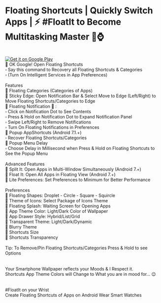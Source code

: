 # Floating Shortcuts | Quickly Switch Apps | ⚡ #FloatIt to Become Multitasking Master 📱⌚️<br />
<br />
<a href='https://play.google.com/store/apps/details?id=net.geekstools.floatshort.PRO&pcampaignid=MKT-Other-global-all-co-prtnr-py-PartBadge-Mar2515-1'><img alt='Get it on Google Play' src='https://play.google.com/intl/en_gb/badges/images/generic/en_badge_web_generic.png'/></a>
 <br />
🔵 OK Google! Open Floating Shortcuts <br />
▫️ Say this command to Recovery all Floating Shortcuts & Categories <br />
▫️ (Turn On Intelligent Services in App Preferences) <br />
 <br />
Features <br />
🔵 Floating Categories (Categories of Apps) <br />
🔵 Sticky Edge: Open Notification Bar & Select Move to Edge (Left/Right) to Move Floating Shortcuts/Categories to Edge <br />
🔵 Floating Notification 🔘 : <br />
▫️ Click on Notification Dot to See Contents <br />
▫️ Press & Hold on Notification Dot to Expand Notification Panel <br />
▫️ Swipe Left/Right to Remove Notifications <br />
▫️ Turn On Floating Notifications in Preferences <br />
🔵 Popup AppShortcuts (Android 7.1.+) <br />
▫️ Recover Floating Shortcuts/Categories <br />
🔵 Popup Menu Delay <br />
▫️ Choose Delay in Millisecond when Press & Hold on Floating Shortcuts to See the Popup Menu <br />
 <br />
Advanced Features <br />
🔵 Split It: Open Apps in Multi-Window Simultaneously (Android 7.+) <br />
🔵 Float It: Open All Apps in Floating View (Android 7.+) <br />
🔵 Lite Preferences: Set Preferences to Minimum for Better Performance <br />
 <br />
Preferences <br />
🔵 Floating Shapes: Droplet - Circle - Square - Squircle <br />
🔵 Theme of Icons: Select Package of Icons Theme <br />
🔵 Floating Splash: Waiting Screen for Opening Apps <br />
🔵 App Theme Color: Light/Dark Color of Wallpaper <br />
🔵 App Drawer Style: Hybrid/List/Grid <br />
🔵 Transparent Theme: Light/Dark/Dynamic <br />
🔵 Blurry Theme <br />
🔵 Shortcuts Size <br />
🔵 Shortcuts Transparency <br />
 <br />
Tip: To Remove/Pin Floating Shortcuts/Categories Press & Hold to see Options <br />
 <br />
<br /> 
Your Smartphone Wallpaper reflects your Moods & I Respect it. <br />
Shortcuts App Theme Colors will Change to What you are in mood for... 😉 <br />
<br />
<br />
#FloatIt on your Wrist <br />
Create Floating Shortcuts of Apps on Android Wear Smart Watches <br />
 <br />
